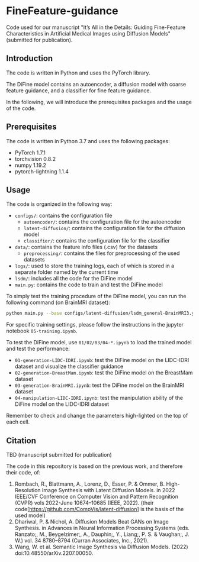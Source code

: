# FineFeature-guidance
Code used for our manuscript "It’s All in the Details: Guiding Fine-Feature Characteristics in Artificial Medical Images using Diffusion Models" (submitted for publication).

## Introduction

The code is written in Python and uses the PyTorch library.

The DiFine model contains an autoencoder, a diffusion model with coarse feature guidance, and a classifier for fine feature guidance.

In the following, we will introduce the prerequisites packages and the usage of the code.

## Prerequisites

The code is written in Python 3.7 and uses the following packages:

- PyTorch 1.7.1
- torchvision 0.8.2
- numpy 1.19.2
- pytorch-lightning 1.1.4

## Usage

The code is organized in the following way:

- `configs/`: contains the configuration file
  - `autoencoder/`: contains the configuration file for the autoencoder
  - `latent-diffusion/`: contains the configuration file for the diffusion model
  - `classifier/`: contains the configuration file for the classifier
- `data/`: contains the feature info files (.csv) for the datasets
  - `preprocessing/`: contains the files for preprocessing of the used datasets
- `logs/`: used to store the training logs, each of which is stored in a separate folder named by the current time
- `lsdm/`: includes all the code for the DiFine model
- `main.py`: contains the code to train and test the DiFine model

To simply test the training procedure of the DiFine model, you can run the following command (on BrainMRI dataset):

```bash
python main.py --base configs/latent-diffusion/lsdm_general-BrainMRI3.yaml -t --gpus 0,
```

For specific training settings, please follow the instructions in the jupyter notebook `05-training.ipynb`.

To test the DiFine model, use `01/02/03/04-*.ipynb` to load the trained model and test the performance:

- `01-generation-LIDC-IDRI.ipynb`: test the DiFine model on the LIDC-IDRI dataset and visualize the classifier guidance
- `02-generation-BreastMam.ipynb`: test the DiFine model on the BreastMam dataset
- `03-generation-BrainMRI.ipynb`: test the DiFine model on the BrainMRI dataset
- `04-manipulation-LIDC-IDRI.ipynb`: test the manipulation ability of the DiFine model on the LIDC-IDRI dataset

Remember to check and change the parameters high-lighted on the top of each cell.

## Citation

TBD (manuscript submitted for publication)

The code in this repository is based on the previous work, and therefore their code, of:
1. Rombach, R., Blattmann, A., Lorenz, D., Esser, P. & Ommer, B. High-Resolution Image Synthesis with Latent Diffusion Models. in 2022 IEEE/CVF Conference on Computer Vision and Pattern Recognition (CVPR) vols 2022-June 10674–10685 (IEEE, 2022).  (their code[https://github.com/CompVis/latent-diffusion] is the basis of the used model)
2. Dhariwal, P. & Nichol, A. Diffusion Models Beat GANs on Image Synthesis. in Advances in Neural Information Processing Systems (eds. Ranzato;, M., Beygelzimer;, A., Dauphin;, Y., Liang;, P. S. & Vaughan;, J. W.) vol. 34 8780–8794 (Curran Associates, Inc., 2021).
3. Wang, W. et al. Semantic Image Synthesis via Diffusion Models. (2022) doi:10.48550/arXiv.2207.00050.

